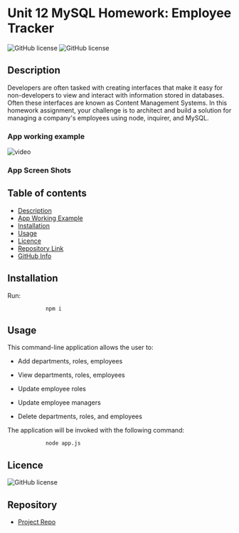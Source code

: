 # Unit 12 MySQL Homework: Employee Tracker

![GitHub license](https://img.shields.io/badge/Made%20by-%40niyati7892-orange)
![GitHub license](https://img.shields.io/badge/license-MIT-blue.svg)

## Description 

Developers are often tasked with creating interfaces that make it easy for non-developers to view and interact with information stored in databases. Often these interfaces are known as Content Management Systems. In this homework assignment, your challenge is to architect and build a solution for managing a company's employees using node, inquirer, and MySQL.

### App working example
![video](https://github.com/niyati7892/Employee-Tracker/blob/main/screenshot/employee%20.gif)



### App Screen Shots



## Table of contents

- [Description](#Description)
- [App Working Example](#Description)
- [Installation](#Installation)
- [Usage](#Usage)
- [Licence](#Licence)
- [Repository Link](#Repository)
- [GitHub Info](#GitHub) 

## Installation
Run:

                npm i

## Usage

This command-line application allows the user to:

  * Add departments, roles, employees

  * View departments, roles, employees

  * Update employee roles

  * Update employee managers

  * Delete departments, roles, and employees

The application will be invoked with the following command:

                node app.js
                
                
 ## Licence

![GitHub license](https://img.shields.io/badge/license-MIT-blue.svg)

## Repository

- [Project Repo](https://github.com/niyati7892/Employee-Tracker)
